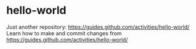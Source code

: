 # hello-world
Just another repository: https://guides.github.com/activities/hello-world/
Learn how to make and commit changes from https://guides.github.com/activities/hello-world/
